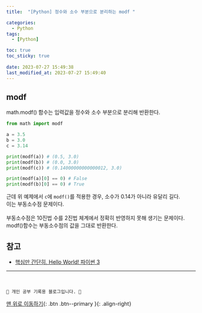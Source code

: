 ```yaml
---
title:  "[Python] 정수와 소수 부분으로 분리하는 modf "

categories:
  - Python
tags:
  - [Python]

toc: true
toc_sticky: true
 
date: 2023-07-27 15:49:38
last_modified_at: 2023-07-27 15:49:40
---
```



## modf
math.modf() 함수는 입력값을 정수와 소수 부분으로 분리해 반환한다.

```py
from math import modf

a = 3.5
b = 3.0
c = 3.14

print(modf(a)) # (0.5, 3.0)
print(modf(b)) # (0.0, 3.0)
print(modf(c)) # (0.14000000000000012, 3.0)

print(modf(a)[0] == 0) # False
print(modf(b)[0] == 0) # True
```
근데 위 예제에서 `c`에 `modf()`를 적용한 경우, 소수가 0.14가 아니라 유달리 길다. <br>
이는 부동소수점 문제이다. <br><br>
부동소수점은 10진법 수를 2진법 체계에서 정확히 반영하지 못해 생기는 문제이다. <br>
modf()함수는 부동소수점의 값을 그대로 반환한다.


## 참고
- [핵심만 간단히, Hello World! 파이썬 3](https://wikidocs.net/21116)










***
<br>

    💛 개인 공부 기록용 블로그입니다. 👻

[맨 위로 이동하기](#){: .btn .btn--primary }{: .align-right}